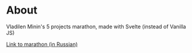 # About

Vladilen Minin's 5 projects marathon, made with Svelte (instead of Vanilla JS)

[Link to marathon (in Russian)](https://vladilen.ru/marathon)
